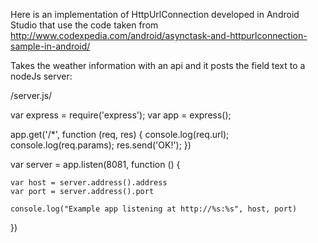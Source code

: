 Here is an implementation of HttpUrlConnection developed in Android Studio that use the code taken from
http://www.codexpedia.com/android/asynctask-and-httpurlconnection-sample-in-android/

Takes the weather information with an api and it posts the field text to a nodeJs server:

/server.js/

var express = require('express');
var app = express();

app.get('/*', function (req, res) {
    console.log(req.url);
    console.log(req.params);
    res.send('OK!');
})

var server = app.listen(8081, function () {

    var host = server.address().address
    var port = server.address().port

    console.log("Example app listening at http://%s:%s", host, port)
})
